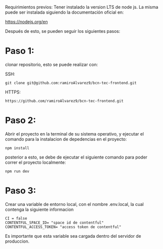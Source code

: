 Requirimientos previos:
Tener instalado la version LTS de node js. 
La misma puede ser instalada siguiendo la documentación oficial en:

https://nodejs.org/en


Después de esto, se pueden seguir los siguientes pasos:

# Paso 1: 

clonar repositorio, esto se puede realizar con:

SSH:
```
git clone git@github.com:ramiroAlvarez9/bcn-tec-frontend.git
```
HTTPS:
```
https://github.com/ramiroAlvarez9/bcn-tec-frontend.git
```


# Paso 2:
Abrir el proyecto en la terminal de su sistema operativo,
y ejecutar el comando para la instalacion de depedencias en el proyecto:

```
npm install
```

posterior a esto, se debe de ejecutar el siguiente comando para poder correr el proyecto localmente:
```
npm run dev
```

# Paso 3:

Crear una variable de entorno local, con el nombre .env.local, la cual contenga la siguiente informacion
```
CI = false
CONTENTFUL_SPACE_ID= "space id de contentful"
CONTENTFUL_ACCESS_TOKEN= "access token de contentful"
```

Es importante que esta variable sea cargada dentro del servidor de produccion.


